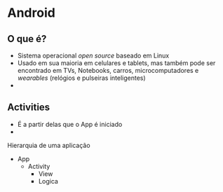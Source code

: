 # Android

## O que é?

- Sistema operacional _open source_ baseado em Linux
- Usado em sua maioria em celulares e tablets, mas também pode ser encontrado em TVs, Notebooks, carros, microcomputadores e _wearables_ (relógios e pulseiras inteligentes)
- 

## Activities

- É a partir delas que o App é iniciado
-

Hierarquia de uma aplicação

- App
	- Activity
		- View
		- Logica
<!--stackedit_data:
eyJoaXN0b3J5IjpbODY0NDAyNDgwLDc5MDUzODc0OCw3MzA5OT
gxMTZdfQ==
-->